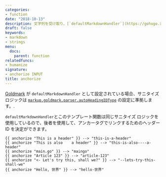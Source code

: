```yaml
---
categories:
- function
date: "2018-10-13"
description: 文字列を受け取り、[`defaultMarkdownHandler`](https://gohugo.io/getting-started/configuration-markup#configure-markup) が Markdown ヘッダーに対して行うのと同じ方法でサニタイズします。
draft: false
keywords:
- markdown
- strings
menu:
  docs:
    parent: function
relatedfuncs:
- humanize
signature:
- anchorize INPUT
title: anchorize
---
```


[Goldmark](/getting-started/configuration-markup#goldmark) が `defaultMarkdownHandler` として設定されている場合、サニタイズ ロジックは [`markup.goldmark.parser.autoHeadingIDType`](/getting-started/configuration-markup#goldmark) の設定に準拠します。.

`defaultMarkdownHandler`とこのテンプレート関数は同じサニタイズ ロジックを使用しているので、後者を使用して、アンカータグでリンクするためのヘッダー ID を決定ができます。

```go-html-template
{{ anchorize "This is a header" }} --> "this-is-a-header"
{{ anchorize "This is also    a header" }} --> "this-is-also----a-header"
{{ anchorize "main.go" }} --> "maingo"
{{ anchorize "Article 123" }} --> "article-123"
{{ anchorize "<- Let's try this, shall we?" }} --> "--lets-try-this-shall-we"
{{ anchorize "Hello, 世界" }} --> "hello-世界"
```
